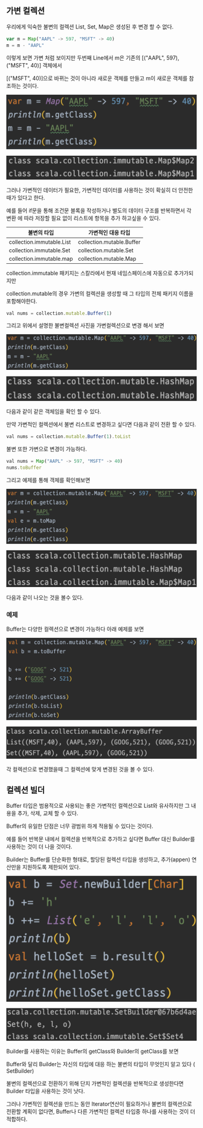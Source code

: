 ## 가변 컬렉션

우리에게 익숙한 불변의 컬렉션 List, Set, Map은 생성된 후 변경 할 수 없다.

```jsx
var m = Map("AAPL" -> 597, "MSFT" -> 40)
m = m - "AAPL"
```

이렇게 보면 가변 처럼 보이지만 두번째 Line에서 m은 기존의 [("AAPL", 597), ("MSFT", 40)] 객체에서

[("MSFT", 40)]으로 바뀌는 것이 아니라 새로운 객체를 만들고 m이 새로운 객체를 참조하는 것이다.

![불변](images/immutable%20code.png)

![불변 결과](images/immutable%20result.png)

그러나 가변적인 데이터가 필요한, 가변적인 데이터를 사용하는 것이 확실히 더 안전한 때가 있다고 한다.

예를 들어 if문을 통해 조건문 블록을 작성하거나 별도의 데이터 구조를 반복하면서 각 변환 에 따라 저장할 필요 없이 리스트에 항목을 추가 하고싶을 수 있다.


|불변의 타입| 가변적인 대응 타입|
|------|---|
|collection.immutable.List|collection.mutable.Buffer|
|collection.immutable.Set|collection.mutable.Set|
|collection.immutable.map|collection.mutable.Map|



collection.immutable 패키지는 스칼라에서 현재 네임스페이스에 자동으로 추가가되지만

collection.mutable의 경우 가변의 컬렉션을 생성할 때 그 타입의 전체 패키지 이름을 포함해야한다.

```jsx
val nums = collection.mutable.Buffer(1)
```

그리고 위에서 설명한 불변컬렉션 사진을 가변컬렉션으로 변경 해서 보면

![가변](images/mutable%20code.png)

![가변 결과](images/mutable%20result.png)

다음과 같이 같은 객체임을 확인 할 수 있다.

만약 가변적인 컬렉션에서 불변 리스트로 변경하고 싶다면 다음과 같이 전환 할 수 있다.

```jsx
val nums = collection.mutable.Buffer(1).toList
```

불변 또한 가변으로 변경이 가능하다.

```jsx
val nums = Map("AAPL" -> 597, "MSFT" -> 40)
nums.toBuffer
```

그리고 예제를 통해 객체를 확인해보면

![buffer](images/mutable%20map%20code.png)

![buffer result](images/mutable%20map%20result.png)

다음과 같이 나오는 것을 볼수 있다.

### 예제

Buffer는 다양한 컬렉션으로 변경이 가능하다 아래 예제를 보면

![buffer](images/buffer%20code.png)

![buffer result](images/buffer%20result.png)

각 컬렉션으로 변경했을때 그 컬렉션에 맞게 변경된 것을 볼 수 있다.

## 컬렉션 빌더

Buffer 타입은 범용적으로 사용되는 좋은 가변적인 컬렉션으로 List와 유사하지만 그 내용을 추가, 삭제, 교체 할 수 있다.

Buffer의 유일한 단점은 너무 광범위 하게 적용될 수 있다는 것이다.

예를 들어 반복문 내에서 컬렉션을 반복적으로 추가하고 싶다면 Buffer 대신 Builder를 사용하는 것이 더 나을 것이다.

Builder는 Buffer를 단순화한 형태로, 할당된 컬렉션 타입을 생성하고, 추가(appen) 연산만을 지원하도록 제한되어 있다.

![builder](images/builder%20code.png)

![builder result](images/builder%20result.png)

Builder를 사용하는 이유는 Buffer의 getClass와 Builder의 getClass를 보면

Buffer와 달리 Builder는 자신의 타입에 대응 하는 불변의 타입이 무엇인지 알고 있다 ( SetBuilder)

불변의 컬렉션으로 전환하기 위해 단지 가변적인 컬렉션을 반복적으로 생성한다면 Builder 타입을 사용하는 것이 낫다.

그러나 가변적인 컬렉션을 만드는 동안 Iterator연산이 필요하거나 불변의 컬렉션으로 전환할 계획이 없다면, Buffer나 다른 가변적인 컬렉션 타입중 하나를 사용하는 것이 더 적합하다.